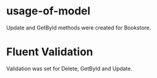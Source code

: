 # usage-of-model
Update and GetById methods were created for Bookstore.
# Fluent Validation 
Validation was set for Delete, GetById and Update.
